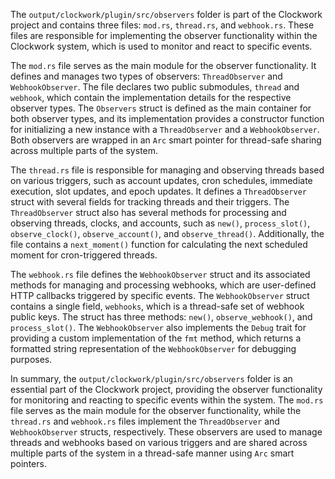 The `output/clockwork/plugin/src/observers` folder is part of the Clockwork project and contains three files: `mod.rs`, `thread.rs`, and `webhook.rs`. These files are responsible for implementing the observer functionality within the Clockwork system, which is used to monitor and react to specific events.

The `mod.rs` file serves as the main module for the observer functionality. It defines and manages two types of observers: `ThreadObserver` and `WebhookObserver`. The file declares two public submodules, `thread` and `webhook`, which contain the implementation details for the respective observer types. The `Observers` struct is defined as the main container for both observer types, and its implementation provides a constructor function for initializing a new instance with a `ThreadObserver` and a `WebhookObserver`. Both observers are wrapped in an `Arc` smart pointer for thread-safe sharing across multiple parts of the system.

The `thread.rs` file is responsible for managing and observing threads based on various triggers, such as account updates, cron schedules, immediate execution, slot updates, and epoch updates. It defines a `ThreadObserver` struct with several fields for tracking threads and their triggers. The `ThreadObserver` struct also has several methods for processing and observing threads, clocks, and accounts, such as `new()`, `process_slot()`, `observe_clock()`, `observe_account()`, and `observe_thread()`. Additionally, the file contains a `next_moment()` function for calculating the next scheduled moment for cron-triggered threads.

The `webhook.rs` file defines the `WebhookObserver` struct and its associated methods for managing and processing webhooks, which are user-defined HTTP callbacks triggered by specific events. The `WebhookObserver` struct contains a single field, `webhooks`, which is a thread-safe set of webhook public keys. The struct has three methods: `new()`, `observe_webhook()`, and `process_slot()`. The `WebhookObserver` also implements the `Debug` trait for providing a custom implementation of the `fmt` method, which returns a formatted string representation of the `WebhookObserver` for debugging purposes.

In summary, the `output/clockwork/plugin/src/observers` folder is an essential part of the Clockwork project, providing the observer functionality for monitoring and reacting to specific events within the system. The `mod.rs` file serves as the main module for the observer functionality, while the `thread.rs` and `webhook.rs` files implement the `ThreadObserver` and `WebhookObserver` structs, respectively. These observers are used to manage threads and webhooks based on various triggers and are shared across multiple parts of the system in a thread-safe manner using `Arc` smart pointers.
